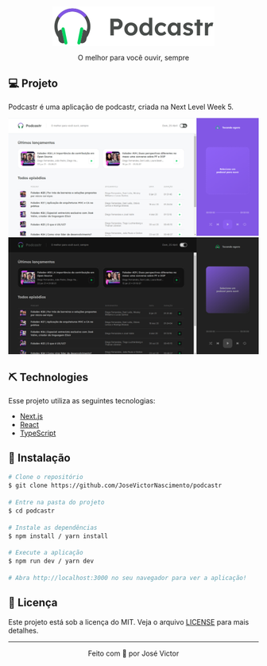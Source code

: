 
<div align="center">
<img align="center" alt="Podcastr" title="Podcastr" src=".github/logo.svg" />
<p align="center">O melhor para você ouvir, sempre</p>
</div>

## 💻 Projeto

Podcastr é uma aplicação de podcastr, criada na Next Level Week 5.

<img alt="Tela inical - tema light"  src=".github/podcastr.png" />

<img alt="Tela inical - tema dark"  src=".github/podcastr-dark.png" />

## ⛏ Technologies

Esse projeto utiliza as seguintes tecnologias:
- [Next.js](https://nextjs.org/)
- [React](https://reactjs.org)
- [TypeScript](https://www.typescriptlang.org/)

## 🚀 Instalação

```bash
# Clone o repositório
$ git clone https://github.com/JoseVictorNascimento/podcastr

# Entre na pasta do projeto
$ cd podcastr

# Instale as dependências
$ npm install / yarn install

# Execute a aplicação
$ npm run dev / yarn dev

# Abra http://localhost:3000 no seu navegador para ver a aplicação!

```

## 📝 Licença

Este projeto está sob a licença do MIT. Veja o arquivo [LICENSE](LICENSE.md) para mais detalhes.

---

<p align="center"> Feito com 💜 por José Victor</p>
